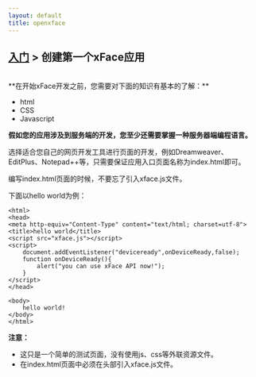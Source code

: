 ```yaml
---
layout: default
title: openxface
---
```


## [入门](induction.html) > 创建第一个xFace应用
<br>
**在开始xFace开发之前，您需要对下面的知识有基本的了解：**
    
- html
- CSS
- Javascript

**假如您的应用涉及到服务端的开发，您至少还需要掌握一种服务器端编程语言。**

选择适合您自己的网页开发工具进行页面的开发，例如Dreamweaver、EditPlus、Notepad++等，只需要保证应用入口页面名称为index.html即可。

编写index.html页面的时候，不要忘了引入xface.js文件。

下面以hello world为例：

    <html>
    <head>
    <meta http-equiv="Content-Type" content="text/html; charset=utf-8">
    <title>hello world</title>
    <script src="xface.js"></script>
    <script>
        document.addEventListener("deviceready",onDeviceReady,false);
        function onDeviceReady(){
            alert("you can use xFace API now!");
        }
    </script>
    </head>

    <body>
        hello world!
    </body>
    </html>


**注意：**

- 这只是一个简单的测试页面，没有使用js、css等外联资源文件。
- 在index.html页面中必须在头部引入xface.js文件。

